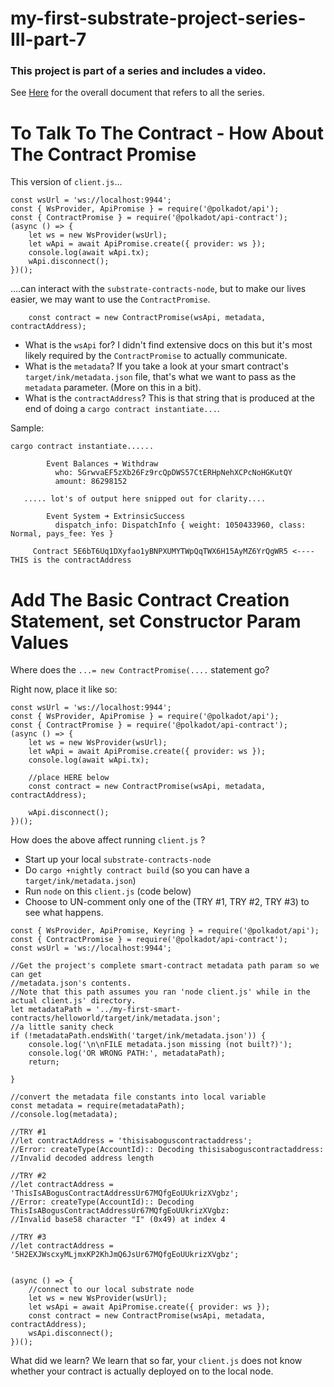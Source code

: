 # my-first-substrate-project-series-III-part-7

### This project is part of a series and includes a video.

See [Here](https://github.com/elicorrales/blockchain-tutorials/blob/main/README.md) for the overall document that
refers to all the series.  
  
# To Talk To The Contract - How About The Contract Promise  
  
This version of ```client.js```...  
```
const wsUrl = 'ws://localhost:9944';
const { WsProvider, ApiPromise } = require('@polkadot/api');
const { ContractPromise } = require('@polkadot/api-contract');
(async () => {
    let ws = new WsProvider(wsUrl);
    let wApi = await ApiPromise.create({ provider: ws });
    console.log(await wApi.tx);
    wApi.disconnect();
})();
```
  
....can interact with the ```substrate-contracts-node```, but to make our lives easier, we may want to use the ```ContractPromise```.  
  
```
    const contract = new ContractPromise(wsApi, metadata, contractAddress);
```
  
- What is the ```wsApi``` for?  I didn't find extensive docs on this but it's most likely required by the ```ContractPromise``` to actually communicate.  
- What is the ```metadata```?  If you take a look at your smart contract's ```target/ink/metadata.json``` file, that's what we want to pass as the ```metadata``` parameter.  (More on this in a bit).  
- What is the ```contractAddress```?  This is that string that is produced at the end of doing a ```cargo contract instantiate...```.  
  
Sample:  
```  
cargo contract instantiate......

        Event Balances ➜ Withdraw
          who: 5GrwvaEF5zXb26Fz9rcQpDWS57CtERHpNehXCPcNoHGKutQY
          amount: 86298152

   ..... lot's of output here snipped out for clarity....

        Event System ➜ ExtrinsicSuccess
          dispatch_info: DispatchInfo { weight: 1050433960, class: Normal, pays_fee: Yes }

     Contract 5E6bT6Uq1DXyfao1yBNPXUMYTWpQqTWX6H15AyMZ6YrQgWR5 <---- THIS is the contractAddress
```
  

# Add The Basic Contract Creation Statement, set Constructor Param Values 
  
Where does the ```...= new ContractPromise(....``` statement go?  
  

Right now, place it like so:  
```
const wsUrl = 'ws://localhost:9944';
const { WsProvider, ApiPromise } = require('@polkadot/api');
const { ContractPromise } = require('@polkadot/api-contract');
(async () => {
    let ws = new WsProvider(wsUrl);
    let wApi = await ApiPromise.create({ provider: ws });
    console.log(await wApi.tx);

    //place HERE below
    const contract = new ContractPromise(wsApi, metadata, contractAddress);

    wApi.disconnect();
})();
```
  
How does the above affect running ```client.js``` ?  
  
- Start up your local ```substrate-contracts-node```
- Do ```cargo +nightly contract build``` (so you can have a ```target/ink/metadata.json```)
- Run ```node``` on this ```client.js``` (code below)
- Choose to UN-comment only one of the (TRY #1, TRY #2, TRY #3) to see what happens.

```
const { WsProvider, ApiPromise, Keyring } = require('@polkadot/api');
const { ContractPromise } = require('@polkadot/api-contract');
const wsUrl = 'ws://localhost:9944';

//Get the project's complete smart-contract metadata path param so we can get 
//metadata.json's contents.
//Note that this path assumes you ran 'node client.js' while in the actual client.js' directory. 
let metadataPath = '../my-first-smart-contracts/helloworld/target/ink/metadata.json';
//a little sanity check
if (!metadataPath.endsWith('target/ink/metadata.json')) {
    console.log('\n\nFILE metadata.json missing (not built?)');
    console.log('OR WRONG PATH:', metadataPath);
    return;

}

//convert the metadata file constants into local variable
const metadata = require(metadataPath);
//console.log(metadata);

//TRY #1
//let contractAddress = 'thisisaboguscontractaddress';
//Error: createType(AccountId):: Decoding thisisaboguscontractaddress: 
//Invalid decoded address length

//TRY #2
//let contractAddress = 'ThisIsABogusContractAddressUr67MQfgEoUUkrizXVgbz';
//Error: createType(AccountId):: Decoding ThisIsABogusContractAddressUr67MQfgEoUUkrizXVgbz: 
//Invalid base58 character "I" (0x49) at index 4

//TRY #3
//let contractAddress = '5H2EXJWscxyMLjmxKP2KhJmQ6JsUr67MQfgEoUUkrizXVgbz';


(async () => {
    //connect to our local substrate node
    let ws = new WsProvider(wsUrl);
    let wsApi = await ApiPromise.create({ provider: ws });
    const contract = new ContractPromise(wsApi, metadata, contractAddress);
    wsApi.disconnect();
})();
```
  
What did we learn?  We learn that so far, your ```client.js``` does not know whether your contract is actually deployed on to the local node.  
  

